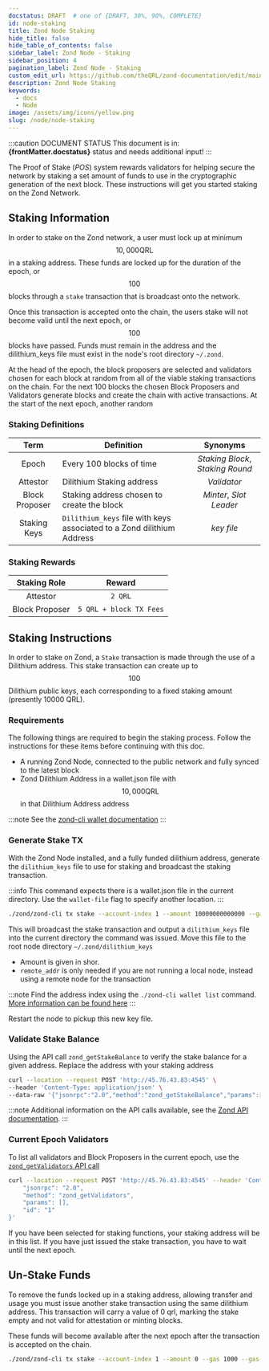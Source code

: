 ```yaml
---
docstatus: DRAFT  # one of {DRAFT, 30%, 90%, COMPLETE}
id: node-staking
title: Zond Node Staking
hide_title: false
hide_table_of_contents: false
sidebar_label: Zond Node - Staking
sidebar_position: 4
pagination_label: Zond Node - Staking
custom_edit_url: https://github.com/theQRL/zond-documentation/edit/main/docs/Node/node-staking.md
description: Zond Node Staking
keywords:
  - docs
  - Node
image: /assets/img/icons/yellow.png
slug: /node/node-staking
---
```



:::caution DOCUMENT STATUS 
<span>This document is in: <b>{frontMatter.docstatus}</b> status and needs additional input!</span>
:::


The Proof of Stake (*POS*) system rewards validators for helping secure the network by staking a set amount of funds to use in the cryptographic generation of the next block. These instructions will get you started staking on the Zond Network.


## Staking Information

In order to stake on the Zond network, a user must lock up at minimum $$10,000 \text{QRL}$$ in a staking address. These funds are locked up for the duration of the epoch, or $$100$$ blocks through a `stake` transaction that is broadcast onto the network.

Once this transaction is accepted onto the chain, the users stake will not become valid until the next epoch, or $$100$$ blocks have passed. Funds must remain in the address and the dilithium_keys file must exist in the node's root directory `~/.zond`.

At the head of the epoch, the block proposers are selected and validators chosen for each block at random from all of the viable staking transactions on the chain. For the next 100 blocks the chosen Block Proposers and Validators generate blocks and create the chain with active transactions. At the start of the next epoch, another random 



### Staking Definitions

| Term | Definition | Synonyms | 
| :-----: |-----| :---: |
| Epoch | Every 100 blocks of time | *Staking Block*, *Staking Round* |
| Attestor | Dilithium Staking address  | *Validator* |
| Block Proposer | Staking address chosen to create the block | *Minter*, *Slot Leader* |
| Staking Keys  | `Dilithium_keys` file with keys associated to a Zond dilithium Address  | *key file* |



### Staking Rewards

| Staking Role | Reward |
| :---: | :---: | 
| Attestor | `2 QRL` |
| Block Proposer | `5 QRL + block TX Fees` | 



## Staking Instructions

In order to stake on Zond, a `Stake` transaction is made through the use of a Dilithium address. This stake transaction can create up to $$100$$ Dilithium public keys, each corresponding to a fixed staking amount (presently 10000 QRL).



### Requirements

The following things are required to begin the staking process. Follow the instructions for these items before continuing with this doc.

- A running Zond Node, connected to the public network and fully synced to the latest block
- Zond Dilithium Address in a wallet.json file with $$10,000 \text{QRL}$$ in that Dilithium Address address 

:::note
See the [zond-cli wallet documentation](/wallet/node/node-cli-wallet#generate-new-dilithium-address)
:::

### Generate Stake TX


With the Zond Node installed, and a fully funded dilithium address, generate the `dilithium_keys` file to use for staking and broadcast the staking transaction.


:::info
This command expects there is a wallet.json file in the current directory. Use the `wallet-file` flag to specify another location.
::: 

```bash
./zond/zond-cli tx stake --account-index 1 --amount 10000000000000 --gas 1000 --gas-price 0 --nonce 0 --broadcast --remote-addr 45.76.43.83:19009
```

This will broadcast the stake transaction and output a `dilithium_keys` file into the current directory the command was issued. Move this file to the root node  directory `~/.zond/dilithium_keys`

- Amount is given in shor.
- `remote_addr` is only needed if you are not running a local node, instead using a remote node for the transaction


:::note
Find the address index using the `./zond-cli wallet list` command. [More information can be found here](/node/node-cli#wallet-list)
:::


Restart the node to pickup this new key file.

### Validate Stake Balance

Using the API call `zond_getStakeBalance` to verify the stake balance for a given address. Replace the address with your staking address


```bash
curl --location --request POST 'http://45.76.43.83:4545' \
--header 'Content-Type: application/json' \
--data-raw '{"jsonrpc":"2.0","method":"zond_getStakeBalance","params":["0x200117c87b91da26b8c1aa823cad3b6ad30f7e8d", "latest"],"id":1}'
```

:::note
Additional information on the API calls available, see the [Zond API documentation](/node/node-api#zond_getstakebalance).
:::

### Current Epoch Validators

To list all validators and Block Proposers in the current epoch, use the [`zond_getValidators` API call](/node/node-api#zond_getvalidators)


```bash
curl --location --request POST 'http://45.76.43.83:4545' --header 'Content-Type: application/json' --data-raw '{
    "jsonrpc": "2.0",
    "method": "zond_getValidators",
    "params": [],
    "id": "1"
}'
````

If you have been selected for staking functions, your staking address will be in this list. If you have just issued the stake transaction, you have to wait until the next epoch. 


## Un-Stake Funds


To remove the funds locked up in a staking address, allowing transfer and usage you must issue another stake transaction using the same dilithium address. This transaction will carry a value of 0 qrl, marking the stake empty and not valid for attestation or minting blocks.

These funds will become available after the next epoch after the transaction is accepted on the chain.


```bash
./zond/zond-cli tx stake --account-index 1 --amount 0 --gas 1000 --gas-price 0 --nonce 0 --broadcast --remote-addr 45.76.43.83:19009
```